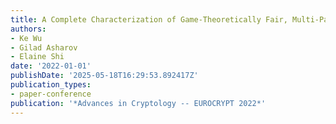```yaml
---
title: A Complete Characterization of Game-Theoretically Fair, Multi-Party Coin Toss
authors:
- Ke Wu
- Gilad Asharov
- Elaine Shi
date: '2022-01-01'
publishDate: '2025-05-18T16:29:53.892417Z'
publication_types:
- paper-conference
publication: '*Advances in Cryptology -- EUROCRYPT 2022*'
---
```


